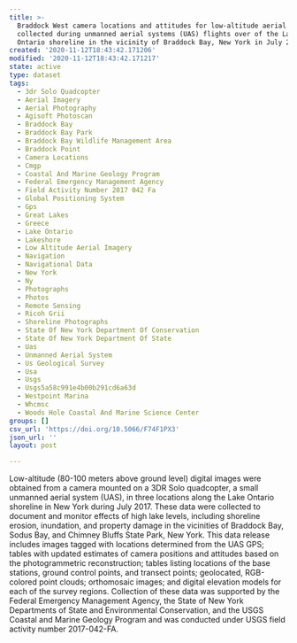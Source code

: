 ```yaml
---
title: >-
  Braddock West camera locations and attitudes for low-altitude aerial images
  collected during unmanned aerial systems (UAS) flights over of the Lake
  Ontario shoreline in the vicinity of Braddock Bay, New York in July 2017
created: '2020-11-12T18:43:42.171206'
modified: '2020-11-12T18:43:42.171217'
state: active
type: dataset
tags:
  - 3dr Solo Quadcopter
  - Aerial Imagery
  - Aerial Photography
  - Agisoft Photoscan
  - Braddock Bay
  - Braddock Bay Park
  - Braddock Bay Wildlife Management Area
  - Braddock Point
  - Camera Locations
  - Cmgp
  - Coastal And Marine Geology Program
  - Federal Emergency Management Agency
  - Field Activity Number 2017 042 Fa
  - Global Positioning System
  - Gps
  - Great Lakes
  - Greece
  - Lake Ontario
  - Lakeshore
  - Low Altitude Aerial Imagery
  - Navigation
  - Navigational Data
  - New York
  - Ny
  - Photographs
  - Photos
  - Remote Sensing
  - Ricoh Grii
  - Shoreline Photographs
  - State Of New York Department Of Conservation
  - State Of New York Department Of State
  - Uas
  - Unmanned Aerial System
  - Us Geological Survey
  - Usa
  - Usgs
  - Usgs5a58c991e4b00b291cd6a63d
  - Westpoint Marina
  - Whcmsc
  - Woods Hole Coastal And Marine Science Center
groups: []
csv_url: 'https://doi.org/10.5066/F74F1PX3'
json_url: ''
layout: post

---
```

Low-altitude (80-100 meters above ground level) digital images were obtained from a camera mounted on a 3DR Solo quadcopter, a small unmanned aerial system (UAS), in three locations along the Lake Ontario shoreline in New York during July 2017. These data were collected to document and monitor effects of high lake levels, including shoreline erosion, inundation, and property damage in the vicinities of Braddock Bay, Sodus Bay, and Chimney Bluffs State Park, New York. This data release includes images tagged with locations determined from the UAS GPS; tables with updated estimates of camera positions and attitudes based on the photogrammetric reconstruction; tables listing locations of the base stations, ground control points, and transect points; geolocated, RGB-colored point clouds; orthomosaic images; and digital elevation models for each of the survey regions. Collection of these data was supported by the Federal Emergency Management Agency, the State of New York Departments of State and Environmental Conservation, and the USGS Coastal and Marine Geology Program and was conducted under USGS field activity number 2017-042-FA.

